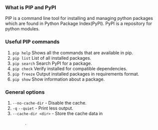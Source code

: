 ### What is PIP and PyPI
PIP is a command line tool for installing and managing python packages which are found in Python Package Index(PyPI). 
PyPI is a repository for python modules.


### Useful PIP commands
1. `pip help`  Shows all the commands that are available in pip.
1. `pip list`  List of all installed packages.
1. `pip search`  Search PyPI for a package.
1. `pip check`  Verify installed for compatible dependencies.
1. `pip freeze`  Output installed packages in requirements format.
1. `pip show`  Show information about a package.

### General options
1. `--no-cache-dir` - Disable the cache.
1. `-q` `--quiet` - Print less output.
1. `--cache-dir <dir>` - Store the cache data in <dir>.
